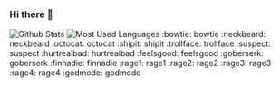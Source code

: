 ### Hi there 👋

<!--
**flystudygogogo/flystudygogogo** is a ✨ _special_ ✨ repository because its `README.md` (this file) appears on your GitHub profile.

Here are some ideas to get you started:

- 🔭 I’m currently working on ...
- 🌱 I’m currently learning ...
- 👯 I’m looking to collaborate on ...
- 🤔 I’m looking for help with ...
- 💬 Ask me about ...
- 📫 How to reach me: ...
- 😄 Pronouns: ...
- ⚡ Fun fact: ...
-->
![Github Stats](https://github-readme-stats.vercel.app/api?username=flystudygogogo&show_icons=true&theme=dark&count_private=true)
![Most Used Languages](https://github-readme-stats.vercel.app/api/top-langs/?username=flystudygogogo&theme=dark&layout=compact)
:bowtie:	bowtie
:neckbeard:	neckbeard
:octocat:	octocat
:shipit:	shipit
:trollface:	trollface
:suspect:	 suspect
:hurtrealbad:	hurtrealbad
:feelsgood:	feelsgood
:goberserk:	 goberserk
:finnadie:	finnadie
:rage1:	rage1
:rage2:	rage2
:rage3:	rage3
:rage4:	rage4
:godmode:	godmode

